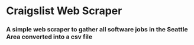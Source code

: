 # Craigslist Web Scraper

### A simple web scraper to gather all software jobs in the Seattle Area converted into a csv file

